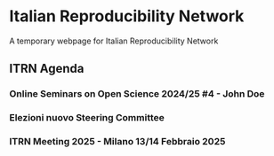 # Italian Reproducibility Network
A temporary webpage for Italian Reproducibility Network

## ITRN Agenda
### Online Seminars on Open Science 2024/25 #4 - John Doe
### Elezioni nuovo Steering Committee
### ITRN Meeting 2025 - Milano 13/14 Febbraio 2025
